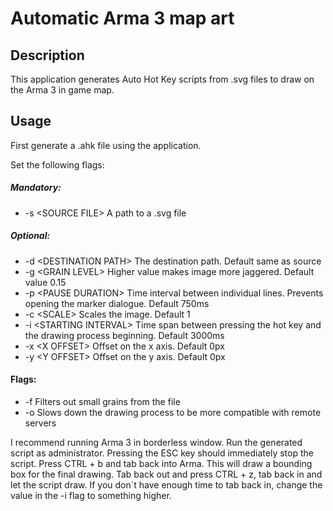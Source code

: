 # Automatic Arma 3 map art


## Description
This application generates Auto Hot Key scripts from .svg files to draw
on the Arma 3 in game map. 

## Usage
First generate a .ahk file using the application.

Set the following flags:

##### Mandatory:
* -s \<SOURCE FILE\> A path to a .svg file

##### Optional:
* -d \<DESTINATION PATH\> The destination path. Default same as source
* -g \<GRAIN LEVEL\> Higher value makes image more jaggered. Default value 0.15
* -p \<PAUSE DURATION\> Time interval between individual lines. Prevents opening the marker dialogue. Default 750ms
* -c \<SCALE\> Scales the image. Default 1
* -i \<STARTING INTERVAL\> Time span between pressing the hot key and the drawing process beginning. Default 3000ms
* -x \<X OFFSET\> Offset on the x axis. Default 0px
* -y \<Y OFFSET\> Offset on the y axis. Default 0px

#### Flags:
* -f Filters out small grains from the file
* -o Slows down the drawing process to be more compatible with remote servers

I recommend running Arma 3 in borderless window. Run the generated script as administrator. Pressing the ESC key should immediately
stop the script. Press CTRL + b and tab back into Arma. This will draw a bounding box for the final drawing. Tab back out
and press CTRL + z, tab back in and let the script draw. If you don´t have enough time to tab back in, change the value in the
-i flag to something higher.

